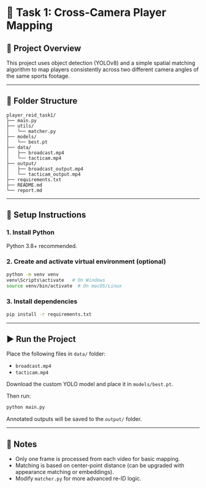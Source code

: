 # 📘 Task 1: Cross-Camera Player Mapping

## 📂 Project Overview

This project uses object detection (YOLOv8) and a simple spatial matching algorithm to map players consistently across two different camera angles of the same sports footage.

---

## 📁 Folder Structure

```
player_reid_task1/
├── main.py
├── utils/
│   └── matcher.py
├── models/
│   └── best.pt
├── data/
│   ├── broadcast.mp4
│   └── tacticam.mp4
├── output/
│   ├── broadcast_output.mp4
│   └── tacticam_output.mp4
├── requirements.txt
├── README.md
└── report.md
```

---

## 🔧 Setup Instructions

### 1. Install Python

Python 3.8+ recommended.

### 2. Create and activate virtual environment (optional)

```bash
python -m venv venv
venv\Scripts\activate   # On Windows
source venv/bin/activate  # On macOS/Linux
```

### 3. Install dependencies

```bash
pip install -r requirements.txt
```

---

## ▶️ Run the Project

Place the following files in `data/` folder:

* `broadcast.mp4`
* `tacticam.mp4`

Download the custom YOLO model and place it in `models/best.pt`.

Then run:

```bash
python main.py
```

Annotated outputs will be saved to the `output/` folder.

---

## 📝 Notes

* Only one frame is processed from each video for basic mapping.
* Matching is based on center-point distance (can be upgraded with appearance matching or embeddings).
* Modify `matcher.py` for more advanced re-ID logic.
